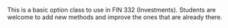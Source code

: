 This is a basic option class to use in FIN 332 (Investments).  Students are welcome to add new methods and improve the ones that are already there.
